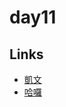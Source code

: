 # day11

## Links

- [凱文](https://rabbittee.github.io/JavaScript30/day11/kevin/)
- [哈囉](https://rabbittee.github.io/JavaScript30/day11/kirby/)
